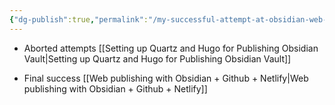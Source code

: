 ```yaml
---
{"dg-publish":true,"permalink":"/my-successful-attempt-at-obsidian-web-publishing/","noteIcon":"2","created":"","updated":""}
---
```


- Aborted attempts
	[[Setting up Quartz and Hugo for Publishing Obsidian Vault\|Setting up Quartz and Hugo for Publishing Obsidian Vault]]

* Final success
	[[Web publishing with Obsidian + Github + Netlify\|Web publishing with Obsidian + Github + Netlify]]